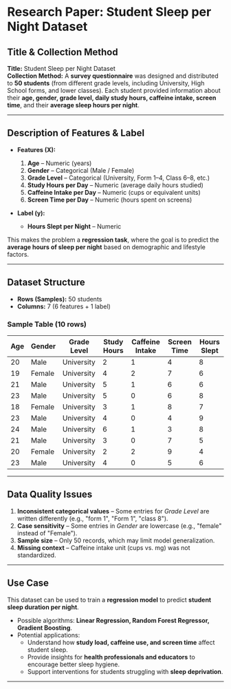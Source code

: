 # Research Paper: Student Sleep per Night Dataset  

## Title & Collection Method  

**Title:** Student Sleep per Night Dataset  
**Collection Method:** A **survey questionnaire** was designed and distributed to **50 students** (from different grade levels, including University, High School forms, and lower classes). Each student provided information about their **age, gender, grade level, daily study hours, caffeine intake, screen time**, and their **average sleep hours per night**.  

---

## Description of Features & Label  

* **Features (X):**  

  1. **Age** – Numeric (years)  
  2. **Gender** – Categorical (Male / Female)  
  3. **Grade Level** – Categorical (University, Form 1–4, Class 6–8, etc.)  
  4. **Study Hours per Day** – Numeric (average daily hours studied)  
  5. **Caffeine Intake per Day** – Numeric (cups or equivalent units)  
  6. **Screen Time per Day** – Numeric (hours spent on screens)  

* **Label (y):**  

  * **Hours Slept per Night** – Numeric  

This makes the problem a **regression task**, where the goal is to predict the **average hours of sleep per night** based on demographic and lifestyle factors.  

---

## Dataset Structure  

* **Rows (Samples):** 50 students  
* **Columns:** 7 (6 features + 1 label)  

### Sample Table (10 rows)  

| Age | Gender | Grade Level | Study Hours | Caffeine Intake | Screen Time | Hours Slept |
|-----|--------|-------------|-------------|-----------------|-------------|-------------|
| 20  | Male   | University  | 2           | 1               | 4           | 8           |
| 19  | Female | University  | 4           | 2               | 7           | 6           |
| 21  | Male   | University  | 5           | 1               | 6           | 6           |
| 23  | Male   | University  | 5           | 0               | 6           | 8           |
| 18  | Female | University  | 3           | 1               | 8           | 7           |
| 23  | Male   | University  | 4           | 0               | 4           | 9           |
| 24  | Male   | University  | 6           | 1               | 3           | 8           |
| 21  | Male   | University  | 3           | 0               | 7           | 5           |
| 20  | Female | University  | 2           | 2               | 9           | 4           |
| 23  | Male   | University  | 4           | 0               | 5           | 6           |  

---

## Data Quality Issues  

1. **Inconsistent categorical values** – Some entries for *Grade Level* are written differently (e.g., "form 1", "Form 1", "class 8").  
2. **Case sensitivity** – Some entries in *Gender* are lowercase (e.g., "female" instead of "Female").  
3. **Sample size** – Only 50 records, which may limit model generalization.  
4. **Missing context** – Caffeine intake unit (cups vs. mg) was not standardized.  

---

## Use Case  

This dataset can be used to train a **regression model** to predict **student sleep duration per night**.  

* Possible algorithms: **Linear Regression, Random Forest Regressor, Gradient Boosting**.  
* Potential applications:  
  - Understand how **study load, caffeine use, and screen time** affect student sleep.  
  - Provide insights for **health professionals and educators** to encourage better sleep hygiene.  
  - Support interventions for students struggling with **sleep deprivation**.  
----